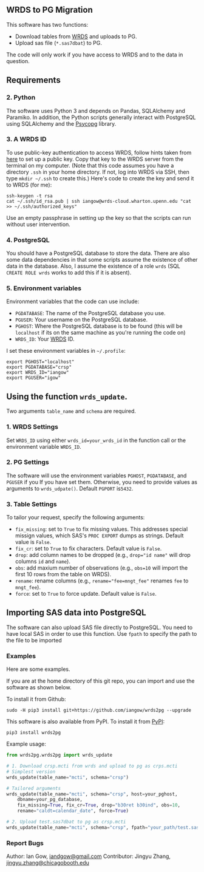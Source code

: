 ## WRDS to PG Migration
This software has two functions:
- Download tables from [WRDS](https://wrds-web.wharton.upenn.edu/wrds/) and uploads to PG. 
- Upload sas file (`*.sas7dbat`) to PG.

The code will only work if you have access to WRDS and to the data in question.
## Requirements

### 2. Python
The software uses Python 3 and depends on Pandas, SQLAlchemy and Paramiko. In addition, the Python scripts generally interact with PostgreSQL using SQLAlchemy and the [Psycopg](http://initd.org/psycopg/) library.

### 3. A WRDS ID
To use public-key authentication to access WRDS, follow hints taken from [here](https://debian-administration.org/article/152/Password-less_logins_with_OpenSSH) to set up a public key.
Copy that key to the WRDS server from the terminal on my computer. 
(Note that this code assumes you have a directory `.ssh` in your home directory. If not, log into WRDS via SSH, then type `mkdir ~/.ssh` to create this.) 
Here's code to create the key and send it to WRDS (for me):
```
ssh-keygen -t rsa
cat ~/.ssh/id_rsa.pub | ssh iangow@wrds-cloud.wharton.upenn.edu "cat >> ~/.ssh/authorized_keys"
```
Use an empty passphrase in setting up the key so that the scripts can run without user intervention.

### 4. PostgreSQL
You should have a PostgreSQL database to store the data. There are also some data dependencies in that some scripts assume the existence of other data in the database. Also, I assume the existence of a role `wrds` (SQL `CREATE ROLE wrds` works to add this if it is absent).

### 5. Environment variables

Environment variables that the code can use include:

- `PGDATABASE`: The name of the PostgreSQL database you use.
- `PGUSER`: Your username on the PostgreSQL database.
- `PGHOST`: Where the PostgreSQL database is to be found (this will be `localhost` if its on the same machine as you're running the code on)
- `WRDS_ID`: Your [WRDS](https://wrds-web.wharton.upenn.edu/wrds/) ID.

I set these environment variables in `~/.profile`:

```
export PGHOST="localhost"
export PGDATABASE="crsp"
export WRDS_ID="iangow"
export PGUSER="igow"
```

## Using the function `wrds_update`.

Two arguments `table_name` and `schema` are required.

### 1. WRDS Settings
Set `WRDS_ID`  using either `wrds_id=your_wrds_id` in the function call or the environment variable `WRDS_ID`.

### 2. PG Settings
The software will use the environment variables `PGHOST`, `PGDATABASE`, and `PGUSER` if you If you have set them. Otherwise, you need to provide values as arguments to `wrds_udpate()`. Default `PGPORT` is`5432`.

### 3. Table Settings
To tailor your request, specify the following arguments:

- `fix_missing`: set to `True` to fix missing values. This addresses special missign values, which SAS's `PROC EXPORT` dumps as strings. Default value is `False`. 
- `fix_cr`: set to `True` to fix characters. Default value is `False`.
- `drop`: add column names to be dropped (e.g., `drop="id name"` will drop columns `id` and `name`).
- `obs`: add maxium number of observations (e.g., `obs=10` will import the first 10 rows from the table on WRDS).
- `rename`: rename columns (e.g., `rename="fee=mngt_fee"` renames `fee` to `mngt_fee`).
- `force`: set to `True` to force update. Default value is `False`.

## Importing SAS data into PostgreSQL
The software can also upload SAS file directly to PostgreSQL. 
You need to have local SAS in order to use this function.
Use `fpath` to specify the path to the file to be imported

### Examples
Here are some examples.

If you are at the home directory of this git repo, you can import and use the software as shown below.

To install it from Github:

```
sudo -H pip3 install git+https://github.com/iangow/wrds2pg --upgrade
```

This software is also available from PyPI. To install it from [PyPI](https://pypi.org/project/wrds2pg/):
```
pip3 install wrds2pg
```
Example usage:
```py
from wrds2pg.wrds2pg import wrds_update

# 1. Download crsp.mcti from wrds and upload to pg as crps.mcti
# Simplest version
wrds_update(table_name="mcti", schema="crsp")

# Tailored arguments 
wrds_update(table_name="mcti", schema="crsp", host=your_pghost, 
	dbname=your_pg_database, 
	fix_missing=True, fix_cr=True, drop="b30ret b30ind", obs=10, 
	rename="caldt=calendar_date", force=True)

# 2. Upload test.sas7dbat to pg as crsp.mcti
wrds_update(table_name="mcti", schema="crsp", fpath="your_path/test.sas7dbat")
```

### Report Bugs
Author: Ian Gow, <iandgow@gmail.com>
Contributor: Jingyu Zhang, <jingyu.zhang@chicagobooth.edu>
